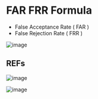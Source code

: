 
# FAR FRR Formula

- False Acceptance Rate ( FAR )   
- False Rejection Rate ( FRR )

![image](https://github.com/AdTekDev/eCommerceSecurity/assets/18588011/bc1fa1c9-15ee-4539-a20e-3a83505f7d65)


## REFs

![image](https://github.com/AdTekDev/eCommerceSecurity/assets/18588011/9fc28013-c3bc-42df-9ce9-efe6c7904ce8)


![image](https://github.com/AdTekDev/eCommerceSecurity/assets/18588011/d839f574-dd56-4449-9e2b-c32f77a4c7ba)
